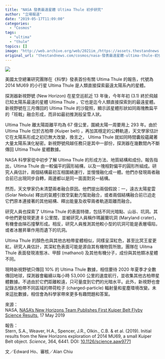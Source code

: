 ```yaml
---
title: "NASA 發表最遠星體 Ultima Thule 初步研究"
author: "立場報道"
date: "2019-05-17T11:09:00"
categories:
  - "Cosmos"
tags:
  - "ultima"
  - "thule"
topics: []
image: "http://web.archive.org/web/2021im_/https://assets.thestandnews.com/media/photos/shit-04_Ah1ec_NWLgGSD.png"
original_url: "thestandnews.com/cosmos/nasa-發表最遠星體-ultima-thule-初步研究"
---
```

![](http://web.archive.org/web/2021im_/https://assets.thestandnews.com/media/photos/shit-04_Ah1ec_NWLgGSD.png)

美國太空總署研究團隊在《科學》發表首份有關 Ultima Thule 的報告，代號為 2014 MU69 的小行星 Ultima Thule 是人類直接探索最遠太陽系內的星體。

探測器新視野號 (New Horizon) 在星空巡航近 13 年後，今年年初 (3.1) 終於飛越已知太陽系最遠的星體 Ultima Thule ，它也是迄今人類直接探索到的最遠星體。新視野號在三月傳回的 Ultima Thule 的沙龍照，顯示該星體形狀如同兩塊教扁平的「班戟」融合形成，而非如最初推測般呈雪人狀。

Ultima Thule 離太陽距離平均為 67 億公里，圍繞太陽一周要用上 293 年。由於 Ultima Thule 位於古柏帶 (Kuiper belt) ，再加其穩定的公轉軌道，天文學家估計它在太陽系形成之初已無大改變，換言之， Ultima Thule 就如同時間囊般蘊藏著大量太陽系演化秘密。新視野號飛越任務只是其中一部份，探測器在幾數間內不斷傳回 Ultima Thule 星體數據。

NASA 科學家從中初步了解 Ultima Thule 的形成方法、地質結構和成份。報告指出，Ultima Thule 由一較偏平的圓形結構，以及一塊相對偏平的圓形所組成。研究人員估計，兩個結構最初互相圍繞運行，並慢慢融化成一體。他們亦發現兩者融合前已出現同步自轉，兩邊都以是同一面面對另一結構。

然而，天文學家仍未清楚兩者融合原因。他們提出兩個假說：一，遠古太陽星雲 (Solar Nebula) 釋出的氣體引致空氣動力幫助融合，或者兩個結構融合前已迫走它們原本連接著的其他結構、釋出能量及收窄兩者軌道距離而融合。

研究人員也探索了 Ultima Thule 的表面特徵，包括不同光暗點、山谷、坑洞。其中他們更發現更達 8 公里闊，並被研究人員稱作瑪麗蘭坑洞 (Maryland crater)，有機會由隕石撞擊形成。相反，研究人員推測其他較小型的坑洞可能是表層塌陷，或者冰層昇華作用而遺下的坑洞。

Ultima Thule 的顏色也與其他古柏帶星體相似，同樣呈深紅色，甚至比冥王星更紅。研究人員估計，其深紅色表面可能是源自其有機物質所致。團隊在 Ulitma Thule 表面發現液態冰、甲醇 (mathanol) 及其他有機分子，成份與其他類冰星體不同。

現時新視野號只傳回 10% 的 Ultima Thule 數據，相信要待 2020 年夏季才全數傳回地球，探測器會繼續以每小時 53,000 公里的速度航行，並收集其他古柏帶星體數據。不過由於它們距離較遠，只可量度到它們的光暗水平。此外，新視野也會記錄古柏帶不同區域的帶荷粒子 (charged-particle) 輻射量和星塵環境改變。未來這批數據，相信會為科學家帶來更多有趣問題和答案。 

來源：  
NASA, [NASA’s New Horizons Team Publishes First Kuiper Belt Flyby Science Results](http://web.archive.org/web/20211229132408/https://www.nasa.gov/feature/nasa-s-new-horizons-team-publishes-first-kuiper-belt-flyby-science-results/), 17 May 2019

報告：  
Stern, S.A., Weaver, H.A., Spencer, J.R., Olkin., C.B. & et al. (2019). Initial results from the New Horizons exploration of 2014 MU69, a small Kuiper Belt object. _Science_, 364, 6441. DOI: [10.1126/science.aaw9771](http://web.archive.org/web/20211229132408/https://science.sciencemag.org/content/364/6441/eaaw9771)

文／Edward Ho、審核／Alan Chiu